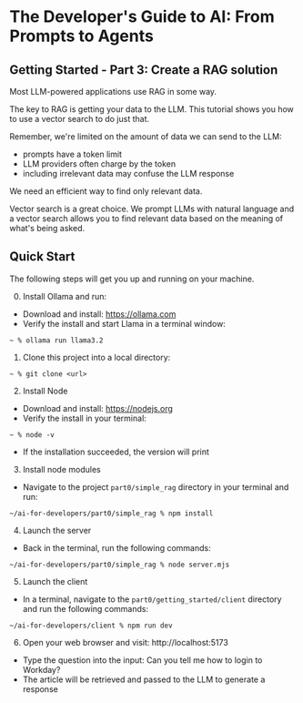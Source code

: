 # The Developer's Guide to AI: From Prompts to Agents

## Getting Started - Part 3: Create a RAG solution

Most LLM-powered applications use RAG in some way.

The key to RAG is getting your data to the LLM.  This tutorial shows you how to use a vector search to do just that.

Remember, we're limited on the amount of data we can send to the LLM:

- prompts have a token limit
- LLM providers often charge by the token
- including irrelevant data may confuse the LLM response

We need an efficient way to find only relevant data.

Vector search is a great choice.  We prompt LLMs with natural language and a vector search allows you to find relevant data based on the meaning of what's being asked.

## Quick Start

The following steps will get you up and running on your machine.

0. Install Ollama and run:

- Download and install: https://ollama.com
- Verify the install and start Llama in a terminal window:

```
~ % ollama run llama3.2
```

1. Clone this project into a local directory:

```
~ % git clone <url>
```

2. Install Node

- Download and install: https://nodejs.org
- Verify the install in your terminal:

```
~ % node -v
```

- If the installation succeeded, the version will print

3. Install node modules

- Navigate to the project `part0/simple_rag` directory in your terminal and run:

```
~/ai-for-developers/part0/simple_rag % npm install
```

4.  Launch the server

- Back in the terminal, run the following commands:

```
~/ai-for-developers/part0/simple_rag % node server.mjs
```

5.  Launch the client

- In a terminal, navigate to the `part0/getting_started/client` directory and run the following commands:

```
~/ai-for-developers/client % npm run dev
```

6. Open your web browser and visit: http://localhost:5173

- Type the question into the input:  Can you tell me how to login to Workday?
- The article will be retrieved and passed to the LLM to generate a response